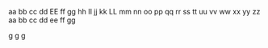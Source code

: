 aa
bb
cc
dd
EE
ff
gg
hh
II
jj
kk
LL
mm
nn
oo
pp
qq
rr
ss
tt
uu
vv
ww
xx
yy
zz
aa
bb
cc
dd
ee
ff
gg

g
g
g


